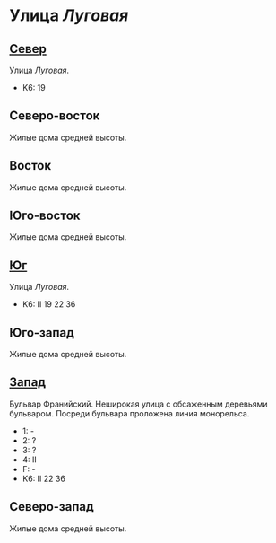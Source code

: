 # Улица *Луговая*

## [Север](./10620050.md)

Улица *Луговая*.

* K6:   19

## Северо-восток

Жилые дома средней высоты.

## Восток

Жилые дома средней высоты.

## Юго-восток

Жилые дома средней высоты.

## [Юг](./10620070.md)

Улица *Луговая*.

* K6:   II
        19  22  36

## Юго-запад

Жилые дома средней высоты.

## [Запад](./10610065.md)

Бульвар Франийский.
Неширокая улица с обсаженным деревьями бульваром.
Посреди бульвара проложена линия монорельса.

* 1:    -
* 2:    ?
* 3:    ?
* 4:    II
* F:    -
* K6:   II
        22  36

## Северо-запад

Жилые дома средней высоты.
